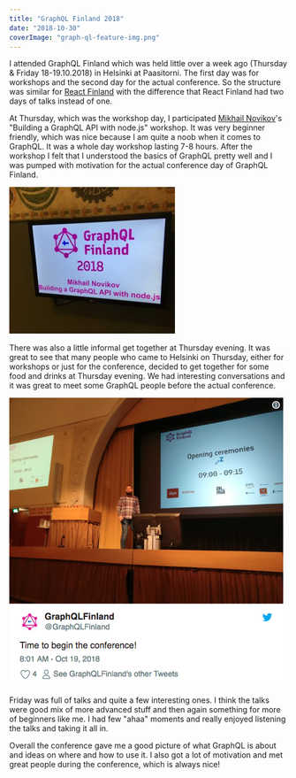 ```yaml
---
title: "GraphQL Finland 2018"
date: "2018-10-30"
coverImage: "graph-ql-feature-img.png"
---
```


I attended GraphQL Finland which was held little over a week ago (Thursday & Friday 18-19.10.2018) in Helsinki at Paasitorni. The first day was for workshops and the second day for the actual conference. So the structure was similar for [React Finland](/blog/react-finland-2018/) with the difference that React Finland had two days of talks instead of one.

At Thursday, which was the workshop day, I participated [Mikhail Novikov](https://www.freiksenet.com/)'s "Building a GraphQL API with node.js" workshop. It was very beginner friendly, which was nice because I am quite a noob when it comes to GraphQL. It was a whole day workshop lasting 7-8 hours. After the workshop I felt that I understood the basics of GraphQL pretty well and I was pumped with motivation for the actual conference day of GraphQL Finland.

![GraphQL Finland 2018 - Building a GraphQL API with node.js workshop](./images/IMG_9618-copy-e1540891544595-300x265.jpg)

There was also a little informal get together at Thursday evening. It was great to see that many people who came to Helsinki on Thursday, either for workshops or just for the conference, decided to get together for some food and drinks at Thursday evening. We had interesting conversations and it was great to meet some GraphQL people before the actual conference.

![Time to begin the conference!](./images/graphql-finland-opening-tweet.png)

Friday was full of talks and quite a few interesting ones. I think the talks were good mix of more advanced stuff and then again something for more of beginners like me. I had few "ahaa" moments and really enjoyed listening the talks and taking it all in.

Overall the conference gave me a good picture of what GraphQL is about and ideas on where and how to use it. I also got a lot of motivation and met great people during the conference, which is always nice!
